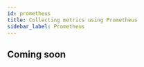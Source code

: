 ```yaml
---
id: prometheus
title: Collecting metrics using Prometheus
sidebar_label: Prometheus
---
```


## Coming soon
